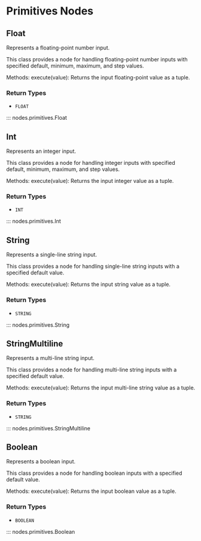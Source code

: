 # Primitives Nodes

## Float

Represents a floating-point number input.

This class provides a node for handling floating-point number inputs with specified
default, minimum, maximum, and step values.

Methods: execute(value): Returns the input floating-point value as a tuple.

### Return Types

- `FLOAT`

::: nodes.primitives.Float

## Int

Represents an integer input.

This class provides a node for handling integer inputs with specified default, minimum,
maximum, and step values.

Methods: execute(value): Returns the input integer value as a tuple.

### Return Types

- `INT`

::: nodes.primitives.Int

## String

Represents a single-line string input.

This class provides a node for handling single-line string inputs with a specified
default value.

Methods: execute(value): Returns the input string value as a tuple.

### Return Types

- `STRING`

::: nodes.primitives.String

## StringMultiline

Represents a multi-line string input.

This class provides a node for handling multi-line string inputs with a specified
default value.

Methods: execute(value): Returns the input multi-line string value as a tuple.

### Return Types

- `STRING`

::: nodes.primitives.StringMultiline

## Boolean

Represents a boolean input.

This class provides a node for handling boolean inputs with a specified default value.

Methods: execute(value): Returns the input boolean value as a tuple.

### Return Types

- `BOOLEAN`

::: nodes.primitives.Boolean
